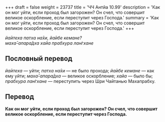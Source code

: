 +++
draft = false
weight = 23737
title = 'ЧЧ Антйа 10.99'
description = 'Как он мог уйти, если проход был загорожен? Он счел, что совершит великое оскорбление, если переступит через Господа.'
summary = 'Как он мог уйти, если проход был загорожен? Он счел, что совершит великое оскорбление, если переступит через Господа.'
+++

_йа̄итеха патха на̄хи, йа̄ибе кемане?  
маха̄-апара̄дха хайа прабхура лан̇гхане_

## Пословный перевод

_йа̄итеха_ — уйти; _патха_ _на̄хи_ — не было прохода; _йа̄ибе_ _кемане_ — как ему уйти; _маха̄_\-_апара̄дха_ — великое оскорбление; _хайа_ — было бы; _прабхура_ _лан̇гхане_ — переступить через Шри Чайтанью Махапрабху.

## Перевод

**Как он мог уйти, если проход был загорожен? Он счел, что совершит великое оскорбление, если переступит через Господа.**
